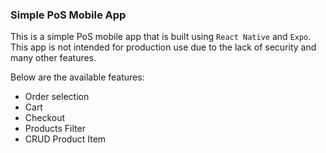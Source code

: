### Simple PoS Mobile App

This is a simple PoS mobile app that is built using `React Native` and `Expo`.
This app is not intended for production use due to the lack of security and many other features.

Below are the available features:

- Order selection
- Cart
- Checkout
- Products Filter
- CRUD Product Item
